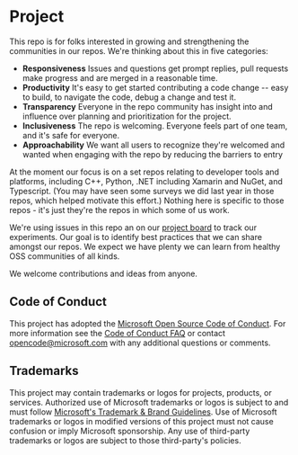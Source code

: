 # Project

This repo is for folks interested in growing and strengthening the communities in our repos. We're thinking about this in five categories:

* **Responsiveness** Issues and questions get prompt replies, pull requests make progress and are merged in a reasonable time.
* **Productivity** It's easy to get started contributing a code change -- easy to build, to navigate the code, debug a change and test it.
* **Transparency** Everyone in the repo community has insight into and influence over planning and prioritization for the project.
* **Inclusiveness** The repo is welcoming. Everyone feels part of one team, and it's safe for everyone.
* **Approachability** We want all users to recognize they're welcomed and wanted when engaging with the repo by reducing the barriers to entry

At the moment our focus is on a set repos relating to developer tools and platforms, including C++, Python, .NET including Xamarin and NuGet, and Typescript. (You may have seen some surveys we did last year in those repos, which helped motivate this effort.) Nothing here is specific to those repos - it's just they're the repos in which some of us work. 

We're using issues in this repo an on our [project board](https://github.com/microsoft/contributor-community-experiments/projects/1) to track our experiments. Our goal is to identify best practices that we can share amongst our repos. We expect we have plenty we can learn from healthy OSS communities of all kinds.

We welcome contributions and ideas from anyone.

## Code of Conduct

This project has adopted the [Microsoft Open Source Code of Conduct](https://opensource.microsoft.com/codeofconduct/).
For more information see the [Code of Conduct FAQ](https://opensource.microsoft.com/codeofconduct/faq/) or
contact [opencode@microsoft.com](mailto:opencode@microsoft.com) with any additional questions or comments.

## Trademarks

This project may contain trademarks or logos for projects, products, or services. Authorized use of Microsoft 
trademarks or logos is subject to and must follow 
[Microsoft's Trademark & Brand Guidelines](https://www.microsoft.com/en-us/legal/intellectualproperty/trademarks/usage/general).
Use of Microsoft trademarks or logos in modified versions of this project must not cause confusion or imply Microsoft sponsorship.
Any use of third-party trademarks or logos are subject to those third-party's policies.
